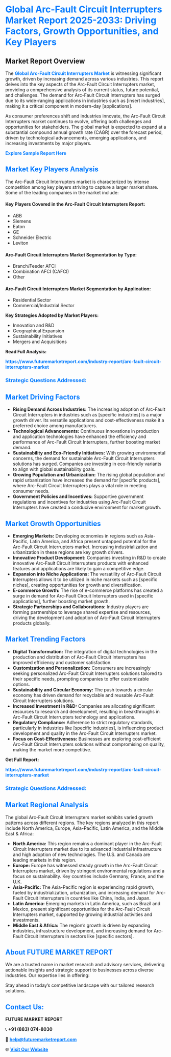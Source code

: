 <h1 style="color: #007BFF;">Global Arc-Fault Circuit Interrupters Market Report 2025-2033: Driving Factors, Growth Opportunities, and Key Players</h1>

<section id="overview">
<h2>Market Report Overview</h2>
<p>The <a href="https://www.futuremarketreport.com/industry-report/arc-fault-circuit-interrupters-market" style="color: #007BFF; text-decoration: none;"><strong>Global Arc-Fault Circuit Interrupters Market</strong></a> is witnessing significant growth, driven by increasing demand across various industries. This report delves into the key aspects of the Arc-Fault Circuit Interrupters market, providing a comprehensive analysis of its current status, future potential, and challenges. The demand for Arc-Fault Circuit Interrupters has surged due to its wide-ranging applications in industries such as [insert industries], making it a critical component in modern-day [applications].</p>
<p>As consumer preferences shift and industries innovate, the Arc-Fault Circuit Interrupters market continues to evolve, offering both challenges and opportunities for stakeholders. The global market is expected to expand at a substantial compound annual growth rate (CAGR) over the forecast period, driven by technological advancements, emerging applications, and increasing investments by major players.</p>
</section>

<section id="overview">
<p><a href="https://www.futuremarketreport.com/request-sample/reportId=82134" style="color: #007BFF; text-decoration: none;"><strong>Explore Sample Report Here</strong></a></p>
</section>

<section id="key-players">
<h2 style="color: #007BFF;">Market Key Players Analysis</h2>
<p>The Arc-Fault Circuit Interrupters market is characterized by intense competition among key players striving to capture a larger market share. Some of the leading companies in the market include:</p>
<h4>Key Players Covered in the Arc-Fault Circuit Interrupters Report:</h4>
<ul><li>ABB</li><li>Siemens</li><li>Eaton</li><li>GE</li><li>Schneider Electric</li><li>Leviton</li></ul>
<h4>Arc-Fault Circuit Interrupters Market Segmentation by Type:</h4>
<ul><li>Branch/Feeder AFCI</li><li>Combination AFCI (CAFCI)</li><li>Other</li></ul>

<h4>Arc-Fault Circuit Interrupters Market Segmentation by Application:</h4>
<ul><li>Residential Sector</li><li>Commercial/Industrial Sector</li></ul>
<p><strong>Key Strategies Adopted by Market Players:</strong></p>
<ul>
<li>Innovation and R&D</li>
<li>Geographical Expansion</li>
<li>Sustainability Initiatives</li>
<li>Mergers and Acquisitions</li>
</ul>
</section>

<section>
<p><strong>Read Full Analysis: </strong></p><a href="https://www.futuremarketreport.com/industry-report/arc-fault-circuit-interrupters-market" style="color: #007BFF; text-decoration: none;"><strong>https://www.futuremarketreport.com/industry-report/arc-fault-circuit-interrupters-market</strong></a>
<h3 style="color: #007BFF;">Strategic Questions Addressed:</h3>
</section>

<section id="driving-factors">
<h2 style="color: #007BFF;">Market Driving Factors</h2>
<ul>
<li><strong>Rising Demand Across Industries:</strong> The increasing adoption of Arc-Fault Circuit Interrupters in industries such as [specific industries] is a major growth driver. Its versatile applications and cost-effectiveness make it a preferred choice among manufacturers.</li>
<li><strong>Technological Advancements:</strong> Continuous innovations in production and application technologies have enhanced the efficiency and performance of Arc-Fault Circuit Interrupters, further boosting market demand.</li>
<li><strong>Sustainability and Eco-Friendly Initiatives:</strong> With growing environmental concerns, the demand for sustainable Arc-Fault Circuit Interrupters solutions has surged. Companies are investing in eco-friendly variants to align with global sustainability goals.</li>
<li><strong>Growing Population and Urbanization:</strong> The rising global population and rapid urbanization have increased the demand for [specific products], where Arc-Fault Circuit Interrupters plays a vital role in meeting consumer needs.</li>
<li><strong>Government Policies and Incentives:</strong> Supportive government regulations and incentives for industries using Arc-Fault Circuit Interrupters have created a conducive environment for market growth.</li>
</ul>
</section>

<section id="growth-opportunities">
<h2 style="color: #007BFF;">Market Growth Opportunities</h2>
<ul>
<li><strong>Emerging Markets:</strong> Developing economies in regions such as Asia-Pacific, Latin America, and Africa present untapped potential for the Arc-Fault Circuit Interrupters market. Increasing industrialization and urbanization in these regions are key growth drivers.</li>
<li><strong>Innovative Product Development:</strong> Companies investing in R&D to create innovative Arc-Fault Circuit Interrupters products with enhanced features and applications are likely to gain a competitive edge.</li>
<li><strong>Expansion into Niche Applications:</strong> The versatility of Arc-Fault Circuit Interrupters allows it to be utilized in niche markets such as [specific niches], creating opportunities for growth and diversification.</li>
<li><strong>E-commerce Growth:</strong> The rise of e-commerce platforms has created a surge in demand for Arc-Fault Circuit Interrupters used in [specific applications], further boosting market growth.</li>
<li><strong>Strategic Partnerships and Collaborations:</strong> Industry players are forming partnerships to leverage shared expertise and resources, driving the development and adoption of Arc-Fault Circuit Interrupters products globally.</li>
</ul>
</section>

<section id="trending-factors">
<h2 style="color: #007BFF;">Market Trending Factors</h2>
<ul>
<li><strong>Digital Transformation:</strong> The integration of digital technologies in the production and distribution of Arc-Fault Circuit Interrupters has improved efficiency and customer satisfaction.</li>
<li><strong>Customization and Personalization:</strong> Consumers are increasingly seeking personalized Arc-Fault Circuit Interrupters solutions tailored to their specific needs, prompting companies to offer customizable options.</li>
<li><strong>Sustainability and Circular Economy:</strong> The push towards a circular economy has driven demand for recyclable and reusable Arc-Fault Circuit Interrupters solutions.</li>
<li><strong>Increased Investment in R&D:</strong> Companies are allocating significant resources to research and development, resulting in breakthroughs in Arc-Fault Circuit Interrupters technology and applications.</li>
<li><strong>Regulatory Compliance:</strong> Adherence to strict regulatory standards, particularly in industries like [specific industries], is influencing product development and quality in the Arc-Fault Circuit Interrupters market.</li>
<li><strong>Focus on Cost-Effectiveness:</strong> Businesses are exploring cost-efficient Arc-Fault Circuit Interrupters solutions without compromising on quality, making the market more competitive.</li>
</ul>
</section>

<section>
<p><strong>Get Full Report: </strong></p><a href="https://www.futuremarketreport.com/industry-report/arc-fault-circuit-interrupters-market" style="color: #007BFF; text-decoration: none;"><strong>https://www.futuremarketreport.com/industry-report/arc-fault-circuit-interrupters-market</strong></a>
<h3 style="color: #007BFF;">Strategic Questions Addressed:</h3>
</section>


<section id="regional-analysis">
<h2 style="color: #007BFF;">Market Regional Analysis</h2>
<p>The global Arc-Fault Circuit Interrupters market exhibits varied growth patterns across different regions. The key regions analyzed in this report include North America, Europe, Asia-Pacific, Latin America, and the Middle East & Africa:</p>
<ul>
<li><strong>North America:</strong> This region remains a dominant player in the Arc-Fault Circuit Interrupters market due to its advanced industrial infrastructure and high adoption of new technologies. The U.S. and Canada are leading markets in this region.</li>
<li><strong>Europe:</strong> Europe has witnessed steady growth in the Arc-Fault Circuit Interrupters market, driven by stringent environmental regulations and a focus on sustainability. Key countries include Germany, France, and the U.K.</li>
<li><strong>Asia-Pacific:</strong> The Asia-Pacific region is experiencing rapid growth, fueled by industrialization, urbanization, and increasing demand for Arc-Fault Circuit Interrupters in countries like China, India, and Japan.</li>
<li><strong>Latin America:</strong> Emerging markets in Latin America, such as Brazil and Mexico, present significant opportunities for the Arc-Fault Circuit Interrupters market, supported by growing industrial activities and investments.</li>
<li><strong>Middle East & Africa:</strong> The region’s growth is driven by expanding industries, infrastructure development, and increasing demand for Arc-Fault Circuit Interrupters in sectors like [specific sectors].</li>
</ul>
</section>

<footer>
<h2 style="color: #007BFF;">About FUTURE MARKET REPORT</h2>
<p>We are a trusted name in market research and advisory services, delivering actionable insights and strategic support to businesses across diverse industries. Our expertise lies in offering:</p>

<p>Stay ahead in today’s competitive landscape with our tailored research solutions.</p>

<h2 style="color: #007BFF;">Contact Us:</h2>
<p><strong>FUTURE MARKET REPORT</strong></p>
<p>📞 <strong>+91 (883) 074-8030</strong></p>
<p>📧 <strong><a href="mailto:help@futuremarketreport.com" style="color: #007BFF;">help@futuremarketreport.com</a></strong></p>
<p>🌐 <strong><a href="https://www.futuremarketreport.com/" style="color: #007BFF;">Visit Our Website</a></strong></p>
</footer>